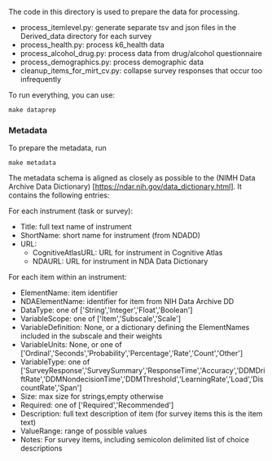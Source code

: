 The code in this directory is used to prepare the data for processing.

* process_itemlevel.py: generate separate tsv and json files in the Derived_data
directory for each survey
* process_health.py: process k6_health data
* process_alcohol_drug.py: process data from drug/alcohol questionnaire
* process_demographics.py: process demographic data
* cleanup_items_for_mirt_cv.py: collapse survey responses that occur too infrequently

To run everything, you can use:

    make dataprep

### Metadata

To prepare the metadata, run

    make metadata

The metadata schema is aligned as closely as possible to the
(NIMH Data Archive Data Dictionary) [https://ndar.nih.gov/data_dictionary.html].
It contains the following entries:

For each instrument (task or survey):
* Title: full text name of instrument
* ShortName: short name for instrument (from NDADD)
* URL:
  * CognitiveAtlasURL: URL for instrument in Cognitive Atlas
  * NDAURL: URL for instrument in NDA Data Dictionary


For each item within an instrument:
* ElementName: item identifier
* NDAElementName: identifier for item from NIH Data Archive DD
* DataType: one of ['String','Integer','Float','Boolean']
* VariableScope: one of ['Item','Subscale','Scale']
* VariableDefinition: None, or a dictionary defining the ElementNames included in the subscale and their weights
* VariableUnits: None, or one of ['Ordinal','Seconds','Probability','Percentage','Rate','Count','Other']
* VariableType: one of ['SurveyResponse','SurveySummary','ResponseTime','Accuracy','DDMDriftRate','DDMNondecisionTime','DDMThreshold','LearningRate','Load','DiscountRate','Span']
* Size: max size for strings,empty otherwise
* Required: one of ['Required','Recommended']
* Description: full text description of item (for survey items this is the item text)
* ValueRange: range of possible values
* Notes: For survey items, including semicolon delimited list of choice descriptions
